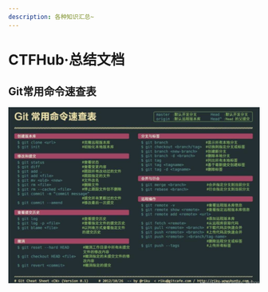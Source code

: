 ```yaml
---
description: 各种知识汇总~
---
```


# CTFHub·总结文档

## Git常用命令速查表

![](../../.gitbook/assets/git-chang-yong-ming-ling-.png)

